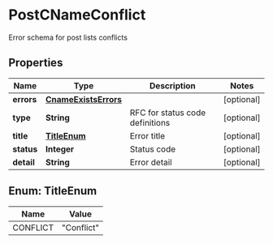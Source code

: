 

# PostCNameConflict

Error schema for post lists conflicts

## Properties

| Name | Type | Description | Notes |
|------------ | ------------- | ------------- | -------------|
|**errors** | [**CnameExistsErrors**](CnameExistsErrors.md) |  |  [optional] |
|**type** | **String** | RFC for status code definitions |  [optional] |
|**title** | [**TitleEnum**](#TitleEnum) | Error title |  [optional] |
|**status** | **Integer** | Status code |  [optional] |
|**detail** | **String** | Error detail |  [optional] |



## Enum: TitleEnum

| Name | Value |
|---- | -----|
| CONFLICT | &quot;Conflict&quot; |



